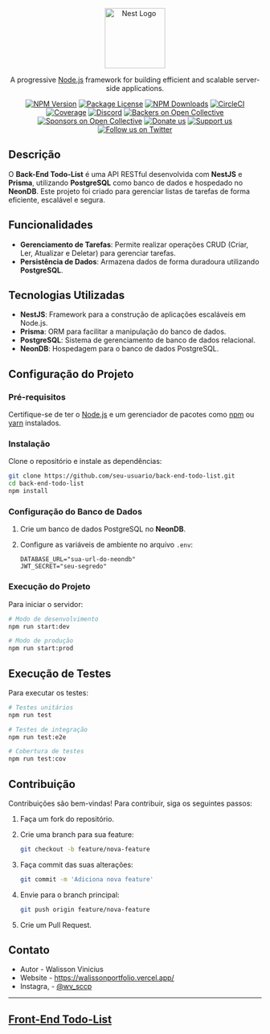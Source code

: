 
<p align="center">
  <a href="http://nestjs.com/" target="blank"><img src="https://nestjs.com/img/logo-small.svg" width="120" alt="Nest Logo" /></a>
</p>

<p align="center">A progressive <a href="http://nodejs.org" target="_blank">Node.js</a> framework for building efficient and scalable server-side applications.</p>
<p align="center">
  <a href="https://www.npmjs.com/~nestjscore" target="_blank"><img src="https://img.shields.io/npm/v/@nestjs/core.svg" alt="NPM Version" /></a>
  <a href="https://www.npmjs.com/~nestjscore" target="_blank"><img src="https://img.shields.io/npm/l/@nestjs/core.svg" alt="Package License" /></a>
  <a href="https://www.npmjs.com/~nestjscore" target="_blank"><img src="https://img.shields.io/npm/dm/@nestjs/common.svg" alt="NPM Downloads" /></a>
  <a href="https://circleci.com/gh/nestjs/nest" target="_blank"><img src="https://img.shields.io/circleci/build/github/nestjs/nest/master" alt="CircleCI" /></a>
  <a href="https://coveralls.io/github/nestjs/nest?branch=master" target="_blank"><img src="https://coveralls.io/repos/github/nestjs/nest/badge.svg?branch=master#9" alt="Coverage" /></a>
  <a href="https://discord.gg/G7Qnnhy" target="_blank"><img src="https://img.shields.io/badge/discord-online-brightgreen.svg" alt="Discord"/></a>
  <a href="https://opencollective.com/nest#backer" target="_blank"><img src="https://opencollective.com/nest/backers/badge.svg" alt="Backers on Open Collective" /></a>
  <a href="https://opencollective.com/nest#sponsor" target="_blank"><img src="https://opencollective.com/nest/sponsors/badge.svg" alt="Sponsors on Open Collective" /></a>
  <a href="https://paypal.me/kamilmysliwiec" target="_blank"><img src="https://img.shields.io/badge/Donate-PayPal-ff3f59.svg" alt="Donate us"/></a>
  <a href="https://opencollective.com/nest#sponsor" target="_blank"><img src="https://img.shields.io/badge/Support%20us-Open%20Collective-41B883.svg" alt="Support us"></a>
  <a href="https://twitter.com/nestframework" target="_blank"><img src="https://img.shields.io/twitter/follow/nestframework.svg?style=social&label=Follow" alt="Follow us on Twitter"></a>
</p>

## Descrição

O **Back-End Todo-List** é uma API RESTful desenvolvida com **NestJS** e **Prisma**, utilizando **PostgreSQL** como banco de dados e hospedado no **NeonDB**. Este projeto foi criado para gerenciar listas de tarefas de forma eficiente, escalável e segura.

## Funcionalidades

- **Gerenciamento de Tarefas**: Permite realizar operações CRUD (Criar, Ler, Atualizar e Deletar) para gerenciar tarefas.
- **Persistência de Dados**: Armazena dados de forma duradoura utilizando **PostgreSQL**.

## Tecnologias Utilizadas

- **NestJS**: Framework para a construção de aplicações escaláveis em Node.js.
- **Prisma**: ORM para facilitar a manipulação do banco de dados.
- **PostgreSQL**: Sistema de gerenciamento de banco de dados relacional.
- **NeonDB**: Hospedagem para o banco de dados PostgreSQL.

## Configuração do Projeto

### Pré-requisitos

Certifique-se de ter o [Node.js](https://nodejs.org/en/) e um gerenciador de pacotes como [npm](https://www.npmjs.com/) ou [yarn](https://yarnpkg.com/) instalados.

### Instalação

Clone o repositório e instale as dependências:

```bash
git clone https://github.com/seu-usuario/back-end-todo-list.git
cd back-end-todo-list
npm install
```

### Configuração do Banco de Dados

1. Crie um banco de dados PostgreSQL no **NeonDB**.
2. Configure as variáveis de ambiente no arquivo `.env`:

   ```env
   DATABASE_URL="sua-url-do-neondb"
   JWT_SECRET="seu-segredo"
   ```

### Execução do Projeto

Para iniciar o servidor:

```bash
# Modo de desenvolvimento
npm run start:dev

# Modo de produção
npm run start:prod
```

## Execução de Testes

Para executar os testes:

```bash
# Testes unitários
npm run test

# Testes de integração
npm run test:e2e

# Cobertura de testes
npm run test:cov
```

## Contribuição

Contribuições são bem-vindas! Para contribuir, siga os seguintes passos:

1. Faça um fork do repositório.
2. Crie uma branch para sua feature:

    ```bash
    git checkout -b feature/nova-feature
    ```

3. Faça commit das suas alterações:

    ```bash
    git commit -m 'Adiciona nova feature'
    ```

4. Envie para o branch principal:

    ```bash
    git push origin feature/nova-feature
    ```

5. Crie um Pull Request.


## Contato

- Autor - Walisson Vinicius
- Website - https://walissonportfolio.vercel.app/
- Instagra, - [@wv_sccp](https://www.instagram.com/wv.sccp/)

---

## [Front-End Todo-List](https://github.com/WalissonVinicius/Front-Todo-List)
